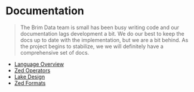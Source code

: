 # Documentation

> The Brim Data team is small has been  busy writing code and our
> documentation lags development a bit.  We do our
> best to keep the docs up to date with the implementation, but we are
> a bit behind.  As the project
> begins to stabilize, we we will definitely have a comprehensive set of docs.


* [Language Overview](language)
* [Zed Operators](language/operators)
* [Lake Design](lake)
* [Zed Formats](formats)
